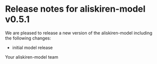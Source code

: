 # Release notes for aliskiren-model v0.5.1

We are pleased to release a new version of the aliskiren-model including the 
following changes:

- initial model release

Your aliskiren-model team
